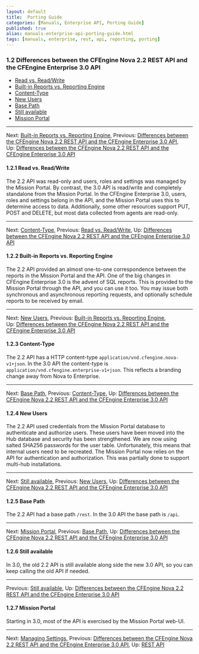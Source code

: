 ```yaml
---
layout: default
title:  Porting Guide
categories: [Manuals, Enterprise API, Porting Guide]
published: true
alias: manuals-enterprise-api-porting-guide.html
tags: [manuals, enterprise, rest, api, reporting, porting]
---
```


### 1.2 Differences between the CFEngine Nova 2.2 REST API and the CFEngine Enterprise 3.0 API

-   [Read vs.
    Read/Write](/manuals/Enterprise-3-0-API#Read-vs_002e-Read_002fWrite)
-   [Built-in Reports vs. Reporting
    Engine](/manuals/Enterprise-3-0-API#Built_002din-Reports-vs_002e-Reporting-Engine)
-   [Content-Type](/manuals/Enterprise-3-0-API#Content_002dType)
-   [New Users](/manuals/Enterprise-3-0-API#New-Users)
-   [Base Path](/manuals/Enterprise-3-0-API#Base-Path)
-   [Still available](/manuals/Enterprise-3-0-API#Still-available)
-   [Mission Portal](/manuals/Enterprise-3-0-API#Mission-Portal)

* * * * *

Next: [Built-in Reports vs. Reporting
Engine](/manuals/Enterprise-3-0-API#Built_002din-Reports-vs_002e-Reporting-Engine),
Previous: [Differences between the CFEngine Nova 2.2 REST API and the
CFEngine Enterprise 3.0
API](/manuals/Enterprise-3-0-API#Differences-between-the-CFEngine-Nova-2_002e2-REST-API-and-the-CFEngine-Enterprise-3_002e0-API),
Up: [Differences between the CFEngine Nova 2.2 REST API and the CFEngine
Enterprise 3.0
API](/manuals/Enterprise-3-0-API#Differences-between-the-CFEngine-Nova-2_002e2-REST-API-and-the-CFEngine-Enterprise-3_002e0-API)

#### 1.2.1 Read vs. Read/Write

The 2.2 API was read-only and users, roles and settings was managed by
the Mission Portal. By contrast, the 3.0 API is read/write and
completely standalone from the Mission Portal. In the CFEngine
Enterprise 3.0, users, roles and settings belong in the API, and the
Mission Portal uses this to determine access to data. Additionally, some
other resources support PUT, POST and DELETE, but most data collected
from agents are read-only.

* * * * *

Next: [Content-Type](/manuals/Enterprise-3-0-API#Content_002dType),
Previous: [Read vs.
Read/Write](/manuals/Enterprise-3-0-API#Read-vs_002e-Read_002fWrite),
Up: [Differences between the CFEngine Nova 2.2 REST API and the CFEngine
Enterprise 3.0
API](/manuals/Enterprise-3-0-API#Differences-between-the-CFEngine-Nova-2_002e2-REST-API-and-the-CFEngine-Enterprise-3_002e0-API)

#### 1.2.2 Built-in Reports vs. Reporting Engine

The 2.2 API provided an almost one-to-one correspondence between the
reports in the Mission Portal and the API. One of the big changes in
CFEngine Enterprise 3.0 is the advent of SQL reports. This is provided
to the Mission Portal through the API, and you can use it too. You may
issue both synchronous and asynchronous reporting requests, and
optionally schedule reports to be received by email.

* * * * *

Next: [New Users](/manuals/Enterprise-3-0-API#New-Users),
Previous: [Built-in Reports vs. Reporting
Engine](/manuals/Enterprise-3-0-API#Built_002din-Reports-vs_002e-Reporting-Engine),
Up: [Differences between the CFEngine Nova 2.2 REST API and the CFEngine
Enterprise 3.0
API](/manuals/Enterprise-3-0-API#Differences-between-the-CFEngine-Nova-2_002e2-REST-API-and-the-CFEngine-Enterprise-3_002e0-API)

#### 1.2.3 Content-Type

The 2.2 API has a HTTP content-type
`application/vnd.cfengine.nova-v1+json`. In the 3.0 API the content-type
is `application/vnd.cfengine.enterprise-v1+json`. This reflects a
branding change away from Nova to Enterprise.

* * * * *

Next: [Base Path](/manuals/Enterprise-3-0-API#Base-Path),
Previous: [Content-Type](/manuals/Enterprise-3-0-API#Content_002dType),
Up: [Differences between the CFEngine Nova 2.2 REST API and the CFEngine
Enterprise 3.0
API](/manuals/Enterprise-3-0-API#Differences-between-the-CFEngine-Nova-2_002e2-REST-API-and-the-CFEngine-Enterprise-3_002e0-API)

#### 1.2.4 New Users

The 2.2 API used credentials from the Mission Portal database to
authenticate and authorize users. These users have been moved into the
Hub database and security has been strengthened. We are now using salted
SHA256 passwords for the user table. Unfortunately, this means that
internal users need to be recreated. The Mission Portal now relies on
the API for authentication and authorization. This was partially done to
support multi-hub installations.

* * * * *

Next: [Still available](/manuals/Enterprise-3-0-API#Still-available),
Previous: [New Users](/manuals/Enterprise-3-0-API#New-Users),
Up: [Differences between the CFEngine Nova 2.2 REST API and the CFEngine
Enterprise 3.0
API](/manuals/Enterprise-3-0-API#Differences-between-the-CFEngine-Nova-2_002e2-REST-API-and-the-CFEngine-Enterprise-3_002e0-API)

#### 1.2.5 Base Path

The 2.2 API had a base path `/rest`. In the 3.0 API the base path is
`/api`.

* * * * *

Next: [Mission Portal](/manuals/Enterprise-3-0-API#Mission-Portal),
Previous: [Base Path](/manuals/Enterprise-3-0-API#Base-Path),
Up: [Differences between the CFEngine Nova 2.2 REST API and the CFEngine
Enterprise 3.0
API](/manuals/Enterprise-3-0-API#Differences-between-the-CFEngine-Nova-2_002e2-REST-API-and-the-CFEngine-Enterprise-3_002e0-API)

#### 1.2.6 Still available

In 3.0, the old 2.2 API is still available along side the new 3.0 API,
so you can keep calling the old API if needed.

* * * * *

Previous: [Still
available](/manuals/Enterprise-3-0-API#Still-available),
Up: [Differences between the CFEngine Nova 2.2 REST API and the CFEngine
Enterprise 3.0
API](/manuals/Enterprise-3-0-API#Differences-between-the-CFEngine-Nova-2_002e2-REST-API-and-the-CFEngine-Enterprise-3_002e0-API)

#### 1.2.7 Mission Portal

Starting in 3.0, most of the API is exercised by the Mission Portal
web-UI.

* * * * *

Next: [Managing
Settings](/manuals/Enterprise-3-0-API#Managing-Settings),
Previous: [Differences between the CFEngine Nova 2.2 REST API and the
CFEngine Enterprise 3.0
API](/manuals/Enterprise-3-0-API#Differences-between-the-CFEngine-Nova-2_002e2-REST-API-and-the-CFEngine-Enterprise-3_002e0-API),
Up: [REST API](/manuals/Enterprise-3-0-API#REST-API)

